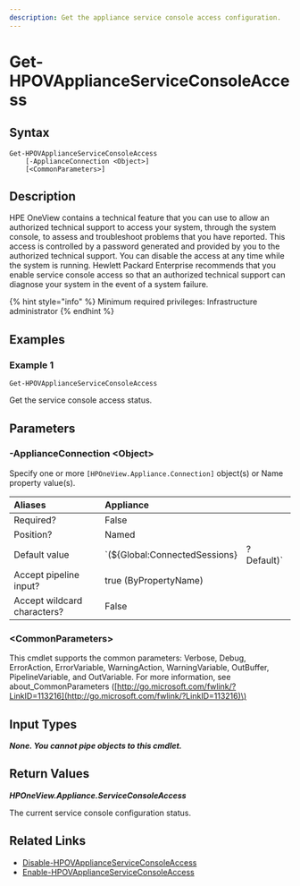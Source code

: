 ```yaml
---
description: Get the appliance service console access configuration.
---
```


# Get-HPOVApplianceServiceConsoleAccess

## Syntax

```text
Get-HPOVApplianceServiceConsoleAccess
    [-ApplianceConnection <Object>]
    [<CommonParameters>]
```

## Description

HPE OneView contains a technical feature that you can use to allow an authorized technical support to access your system, through the system console, to assess and troubleshoot problems that you have reported. This access is controlled by a password generated and provided by you to the authorized technical support. You can disable the access at any time while the system is running. Hewlett Packard Enterprise recommends that you enable service console access so that an authorized technical support can diagnose your system in the event of a system failure.

{% hint style="info" %}
Minimum required privileges: Infrastructure administrator
{% endhint %}

## Examples

### Example 1

```text
Get-HPOVApplianceServiceConsoleAccess
```

Get the service console access status.

## Parameters

### -ApplianceConnection &lt;Object&gt;

Specify one or more `[HPOneView.Appliance.Connection]` object\(s\) or Name property value\(s\).

| Aliases | Appliance |  |
| :--- | :--- | :--- |
| Required? | False |  |
| Position? | Named |  |
| Default value | \`\(${Global:ConnectedSessions} | ? Default\)\` |
| Accept pipeline input? | true \(ByPropertyName\) |  |
| Accept wildcard characters? | False |  |

### &lt;CommonParameters&gt;

This cmdlet supports the common parameters: Verbose, Debug, ErrorAction, ErrorVariable, WarningAction, WarningVariable, OutBuffer, PipelineVariable, and OutVariable. For more information, see about\_CommonParameters \([http://go.microsoft.com/fwlink/?LinkID=113216](http://go.microsoft.com/fwlink/?LinkID=113216)\)

## Input Types

_**None. You cannot pipe objects to this cmdlet.**_

## Return Values

_**HPOneView.Appliance.ServiceConsoleAccess**_

The current service console configuration status.

## Related Links

* [Disable-HPOVApplianceServiceConsoleAccess](disable-hpovapplianceserviceconsoleaccess.md)
* [Enable-HPOVApplianceServiceConsoleAccess](enable-hpovapplianceserviceconsoleaccess.md)

